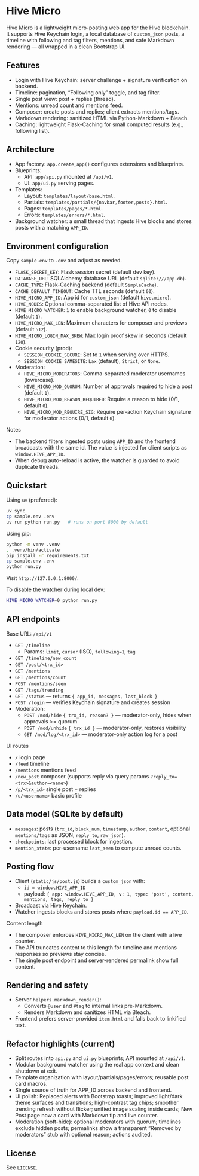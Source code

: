 # Hive Micro

Hive Micro is a lightweight micro-posting web app for the Hive blockchain. It supports Hive Keychain login, a local database of `custom_json` posts, a timeline with following and tag filters, mentions, and safe Markdown rendering — all wrapped in a clean Bootstrap UI.

## Features

- Login with Hive Keychain: server challenge + signature verification on backend.
- Timeline: pagination, “Following only” toggle, and tag filter.
- Single post view: post + replies (thread).
- Mentions: unread count and mentions feed.
- Composer: create posts and replies; client extracts mentions/tags.
- Markdown rendering: sanitized HTML via Python-Markdown + Bleach.
- Caching: lightweight Flask-Caching for small computed results (e.g., following list).

## Architecture

- App factory: `app.create_app()` configures extensions and blueprints.
- Blueprints:
  - API: `app/api.py` mounted at `/api/v1`.
  - UI: `app/ui.py` serving pages.
- Templates:
  - Layout: `templates/layout/base.html`.
  - Partials: `templates/partials/{navbar,footer,posts}.html`.
  - Pages: `templates/pages/*.html`.
  - Errors: `templates/errors/*.html`.
- Background watcher: a small thread that ingests Hive blocks and stores posts with a matching `APP_ID`.

## Environment configuration

Copy `sample.env` to `.env` and adjust as needed.

- `FLASK_SECRET_KEY`: Flask session secret (default dev key).
- `DATABASE_URL`: SQLAlchemy database URL (default `sqlite:///app.db`).
- `CACHE_TYPE`: Flask-Caching backend (default `SimpleCache`).
- `CACHE_DEFAULT_TIMEOUT`: Cache TTL seconds (default `60`).
- `HIVE_MICRO_APP_ID`: App id for `custom_json` (default `hive.micro`).
- `HIVE_NODES`: Optional comma-separated list of Hive API nodes.
- `HIVE_MICRO_WATCHER`: `1` to enable background watcher, `0` to disable (default `1`).
- `HIVE_MICRO_MAX_LEN`: Maximum characters for composer and previews (default `512`).
- `HIVE_MICRO_LOGIN_MAX_SKEW`: Max login proof skew in seconds (default `120`).
- Cookie security (prod):
  - `SESSION_COOKIE_SECURE`: Set to `1` when serving over HTTPS.
  - `SESSION_COOKIE_SAMESITE`: `Lax` (default), `Strict`, or `None`.
- Moderation:
  - `HIVE_MICRO_MODERATORS`: Comma-separated moderator usernames (lowercase).
  - `HIVE_MICRO_MOD_QUORUM`: Number of approvals required to hide a post (default `1`).
  - `HIVE_MICRO_MOD_REASON_REQUIRED`: Require a reason to hide (0/1, default `0`).
  - `HIVE_MICRO_MOD_REQUIRE_SIG`: Require per-action Keychain signature for moderator actions (0/1, default `0`).

Notes

- The backend filters ingested posts using `APP_ID` and the frontend broadcasts with the same id. The value is injected for client scripts as `window.HIVE_APP_ID`.
- When debug auto-reload is active, the watcher is guarded to avoid duplicate threads.

## Quickstart

Using `uv` (preferred):

```bash
uv sync
cp sample.env .env
uv run python run.py   # runs on port 8000 by default
```

Using pip:

```bash
python -m venv .venv
. .venv/bin/activate
pip install -r requirements.txt
cp sample.env .env
python run.py
```

Visit `http://127.0.0.1:8000/`.

To disable the watcher during local dev:

```bash
HIVE_MICRO_WATCHER=0 python run.py
```

## API endpoints

Base URL: `/api/v1`

- `GET /timeline`
  - Params: `limit`, `cursor` (ISO), `following=1`, `tag`
- `GET /timeline/new_count`
- `GET /post/<trx_id>`
- `GET /mentions`
- `GET /mentions/count`
- `POST /mentions/seen`
- `GET /tags/trending`
- `GET /status` — returns `{ app_id, messages, last_block }`
- `POST /login` — verifies Keychain signature and creates session
- Moderation:
  - `POST /mod/hide` `{ trx_id, reason? }` — moderator-only, hides when approvals >= quorum
  - `POST /mod/unhide` `{ trx_id }` — moderator-only, restores visibility
  - `GET /mod/log/<trx_id>` — moderator-only action log for a post

UI routes

- `/` login page
- `/feed` timeline
- `/mentions` mentions feed
- `/new_post` composer (supports reply via query params `?reply_to=<trx>&author=<name>`)
- `/p/<trx_id>` single post + replies
- `/u/<username>` basic profile

## Data model (SQLite by default)

- `messages`: posts (`trx_id`, `block_num`, `timestamp`, `author`, `content`, optional `mentions/tags` as JSON, `reply_to`, `raw_json`).
- `checkpoints`: last processed block for ingestion.
- `mention_state`: per-username `last_seen` to compute unread counts.

## Posting flow

- Client (`static/js/post.js`) builds a `custom_json` with:
  - `id = window.HIVE_APP_ID`
  - payload: `{ app: window.HIVE_APP_ID, v: 1, type: 'post', content, mentions, tags, reply_to }`
- Broadcast via Hive Keychain.
- Watcher ingests blocks and stores posts where `payload.id == APP_ID`.

Content length

- The composer enforces `HIVE_MICRO_MAX_LEN` on the client with a live counter.
- The API truncates content to this length for timeline and mentions responses so previews stay concise.
- The single post endpoint and server-rendered permalink show full content.

## Rendering and safety

- Server `helpers.markdown_render()`:
  - Converts `@user` and `#tag` to internal links pre-Markdown.
  - Renders Markdown and sanitizes HTML via Bleach.
- Frontend prefers server-provided `item.html` and falls back to linkified text.

## Refactor highlights (current)

- Split routes into `api.py` and `ui.py` blueprints; API mounted at `/api/v1`.
- Modular background watcher using the real app context and clean shutdown at exit.
- Template organization with layout/partials/pages/errors; reusable post card macros.
- Single source of truth for APP_ID across backend and frontend.
- UI polish: Replaced alerts with Bootstrap toasts; improved light/dark theme surfaces and transitions; high-contrast tag chips; smoother trending refresh without flicker; unified image scaling inside cards; New Post page now a card with Markdown tip and live counter.
- Moderation (soft-hide): optional moderators with quorum; timelines exclude hidden posts; permalinks show a transparent “Removed by moderators” stub with optional reason; actions audited.

## License

See `LICENSE`.
